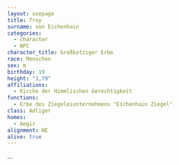 ```yaml
---
layout: usepage
title: Troy
surname: von Eichenhain
categories:
  - character
  - NPC
character_title: Großkotziger Erbe
race: Menschen
sex: m
birthday: 19
height: "1,79"
affiliations:
  - Kirche der Himmlischen Gerechtigkeit
functions:
  - Erbe des Ziegeleiunternehmens "Eichenhain Ziegel"
class: Adliger
homes:
  - Aegir
alignment: NE
alive: true
---
```


...